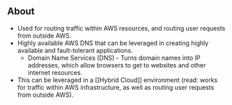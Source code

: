 
## About
- Used for routing traffic within AWS resources, and routing user requests from outside AWS.
- Highly available AWS DNS that can be leveraged in creating highly available and fault-tolerant applications.
	- Domain Name Services (DNS) - Turns domain names into IP addresses, which allow browsers to get to websites and other internet resources.
- This can be leveraged in a [[Hybrid Cloud]] environment (read: works for traffic within AWS infrastructure, as well as routing user requests from outside AWS).